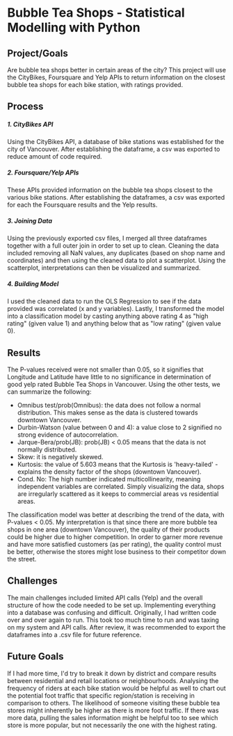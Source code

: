 # Bubble Tea Shops - Statistical Modelling with Python

## Project/Goals
Are bubble tea shops better in certain areas of the city? This project will use the CityBikes, Foursquare and Yelp APIs to return information on the closest bubble tea shops for each bike station, with ratings provided. 

## Process
##### 1. CityBikes API
Using the CityBikes API, a database of bike stations was established for the city of Vancouver.
After establishing the dataframe, a csv was exported to reduce amount of code required.

##### 2. Foursquare/Yelp APIs
These APIs provided information on the bubble tea shops closest to the various bike stations.
After establishing the dataframes, a csv was exported for each the Foursquare results and the Yelp results.

##### 3. Joining Data
Using the previously exported csv files, I merged all three dataframes together with a full outer join in order to set up to clean.
Cleaning the data included removing all NaN values, any duplicates (based on shop name and coordinates) and then using the cleaned data to plot a scatterplot.
Using the scatterplot, interpretations can then be visualized and summarized.

##### 4. Building Model
I used the cleaned data to run the OLS Regression to see if the data provided was correlated (x and y variables). Lastly, I transformed the model into a classification model by casting anything above rating 4 as "high rating" (given value 1) and anything below that as "low rating" (given value 0). 

## Results
The P-values received were not smaller than 0.05, so it signifies that Longitude and Latitude have little to no significance in determination of good yelp rated Bubble Tea Shops in Vancouver. Using the other tests, we can summarize the following:

- Omnibus test/prob(Omnibus): the data does not follow a normal distribution. This makes sense as the data is clustered towards downtown Vancouver.
- Durbin-Watson (value between 0 and 4): a value close to 2 signified no strong evidence of autocorrelation.
- Jarque-Bera/prob(JB): prob(JB) < 0.05 means that the data is not normally distributed.
- Skew: it is negatively skewed.
- Kurtosis: the value of 5.603 means that the Kurtosis is 'heavy-tailed' - explains the density factor of the shops (downtown Vancouver).
- Cond. No: The high number indicated multicollinearity, meaning independent variables are correlated. Simply visualizing the data, shops are irregularly scattered as it keeps to commercial areas vs residential areas.

The classification model was better at describing the trend of the data, with P-values < 0.05. My interpretation is that since there are more bubble tea shops in one area (downtown Vancouver), the quality of their products could be higher due to higher competition. In order to garner more revenue and have more satisfied customers (as per rating), the quality control must be better, otherwise the stores might lose business to their competitor down the street.

## Challenges 
The main challenges included limited API calls (Yelp) and the overall structure of how the code needed to be set up.
Implementing everything into a database was confusing and difficult. Originally, I had written code over and over again to run. This took too much time to run and was taxing on my system and API calls. After review, it was recommended to export the dataframes into a .csv file for future reference.

## Future Goals
If I had more time, I'd try to break it down by district and compare results between residential and retail locations or neighbourhoods. Analysing the frequency of riders at each bike station would be helpful as well to chart out the potential foot traffic that specific region/station is receiving in comparison to others. The likelihood of someone visiting these bubble tea stores might inherently be higher as there is more foot traffic. If there was more data, pulling the sales information might be helpful too to see which store is more popular, but not necessarily the one with the highest rating.
